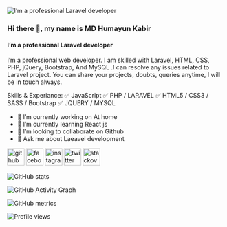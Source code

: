 
![I’m a professional Laravel developer](https://pbs.twimg.com/profile_banners/748050919506481152/1633080012/600x200)
### Hi there 👋, my name is MD Humayun Kabir
#### I’m a professional Laravel developer

I’m a professional web developer. I am skilled with Laravel, HTML, CSS, PHP, jQuery, Bootstrap, And MySQL .I can resolve any issues related to Laravel project. You can share your projects, doubts, queries anytime, I will be in touch always.

Skills & Experiance:
 ✅ JavaScript
 ✅ PHP / LARAVEL
 ✅ HTML5 / CSS3 / SASS / Bootstrap
 ✅  JQUERY / MYSQL


- 🔭 I’m currently working on At home 
- 🌱 I’m currently learning React js 
- 👯 I’m looking to collaborate on Github 
- 💬 Ask me about Laeavel development 


[<img src='https://cdn.jsdelivr.net/npm/simple-icons@3.0.1/icons/github.svg' alt='github' height='40'>](https://github.com/hkobir009)  [<img src='https://cdn.jsdelivr.net/npm/simple-icons@3.0.1/icons/facebook.svg' alt='facebook' height='40'>](https://www.facebook.com/jewel.kobir.75)  [<img src='https://cdn.jsdelivr.net/npm/simple-icons@3.0.1/icons/instagram.svg' alt='instagram' height='40'>](https://www.instagram.com/hkobir009/)  [<img src='https://cdn.jsdelivr.net/npm/simple-icons@3.0.1/icons/twitter.svg' alt='twitter' height='40'>](https://twitter.com/hkobir4519)  [<img src='https://cdn.jsdelivr.net/npm/simple-icons@3.0.1/icons/stackoverflow.svg' alt='stackoverflow' height='40'>](https://stackoverflow.com/users/16861774)  

![GitHub stats](https://github-readme-stats.vercel.app/api?username=hkobir009&show_icons=true)  

![GitHub Activity Graph](https://activity-graph.herokuapp.com/graph?username=hkobir009)  

![GitHub metrics](https://metrics.lecoq.io/hkobir009)  

![Profile views](https://gpvc.arturio.dev/hkobir009)  

